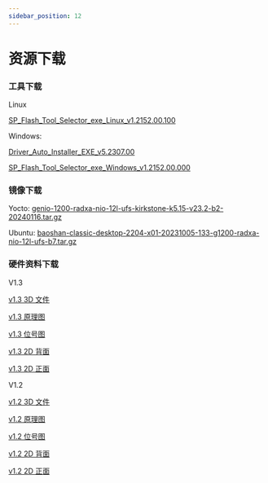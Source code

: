 ```yaml
---
sidebar_position: 12
---
```


# 资源下载

### 工具下载

Linux

[SP_Flash_Tool_Selector_exe_Linux_v1.2152.00.100](https://dl.radxa.com/nio12l/tools/SP_Flash_Tool_Selector_exe_Linux_v1.2152.00.100.zip)

Windows:

[Driver_Auto_Installer_EXE_v5.2307.00](https://dl.radxa.com/nio12l/tools/Driver_Auto_Installer_EXE_v5.2307.00.zip)

[SP_Flash_Tool_Selector_exe_Windows_v1.2152.00.000](https://dl.radxa.com/nio12l/tools/SP_Flash_Tool_Selector_exe_Windows_v1.2152.00.000.zip)

### 镜像下载

Yocto:
[genio-1200-radxa-nio-12l-ufs-kirkstone-k5.15-v23.2-b2-20240116.tar.gz](https://github.com/radxa-build/radxa-nio-12l/releases/download/20240524/genio-1200-radxa-nio-12l-ufs-kirkstone-k5.15-v23.2-b2-20240116.tar.gz)

Ubuntu:
[baoshan-classic-desktop-2204-x01-20231005-133-g1200-radxa-nio-12l-ufs-b7.tar.gz](https://dl.radxa.com/nio12l/images/ubuntu/baoshan-classic-desktop-2204-x01-20231005-133-g1200-radxa-nio-12l-ufs-b7.tar.gz)

### 硬件资料下载

V1.3

[v1.3 3D 文件](https://dl.radxa.com/nio12l/docs/hw/radxa_nio_12l_v1300_3d_pcba.stp.zip)

[v1.3 原理图](https://dl.radxa.com/nio12l/docs/hw/radxa_nio_12l_v1300_schematic.pdf)

[v1.3 位号图](https://dl.radxa.com/nio12l/docs/hw/radxa_nio_12l_v1300_components_placement_map.pdf)

[v1.3 2D 背面](https://dl.radxa.com/nio12l/docs/hw/radxa_nio_12l_v1300_2d_bot.pdf)

[v1.3 2D 正面](https://dl.radxa.com/nio12l/docs/hw/radxa_nio_12l_v1300_2d_top.pdf)

V1.2

[v1.2 3D 文件](https://dl.radxa.com/nio12l/docs/hw/V1.2/RADXA_NIO12L_V1.2_pcba.stp)

[v1.2 原理图](https://dl.radxa.com/nio12l/docs/hw/V1.2/RADXA_NIO12L_v1.2_Schematic.pdf)

[v1.2 位号图](https://dl.radxa.com/nio12l/docs/hw/V1.2/RADXA_NIO12L_v1.2_Components_Placement_map.pdf)

[v1.2 2D 背面](https://dl.radxa.com/nio12l/docs/hw/V1.2/RADXA_NIO12L_V1.2_BOT.dxf)

[v1.2 2D 正面](https://dl.radxa.com/nio12l/docs/hw/V1.2/RADXA_NIO12L_V1.2_TOP.dxf)
